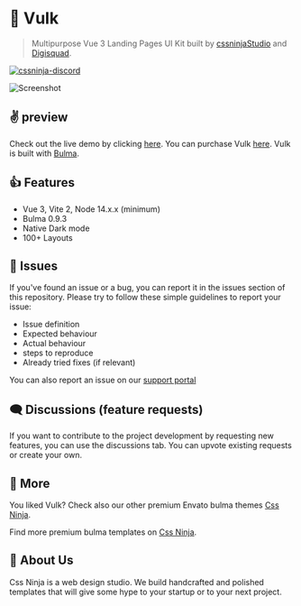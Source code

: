 # 👋 Vulk
> Multipurpose Vue 3 Landing Pages UI Kit built by [cssninjaStudio](https://cssninja.io) and [Digisquad](https://digisquad.io).

[![cssninja-discord](https://img.shields.io/discord/785473098069311510?label=joins%20us%20on%20discord&color=6944EC)](https://discord.cssninja.io/)

![Screenshot](https://themeforest.img.customer.envatousercontent.com/files/382583254/vulk-preview.__large_preview.png?auto=compress%2Cformat&q=80&fit=crop&crop=top&max-h=8000&max-w=590&s=357e03a0b4d8159c42f92a30bdeec499"Vulk")

## ✌️ preview

Check out the live demo by clicking [here](https://vulk.cssninja.io). 
You can purchase Vulk [here](https://themeforest.net/item/vulk-multipurpose-vue-3-ssr-sass-landing-pages-ui-kit/36586175?utm_source=github&utm_medium=readme&utm_campaign=cssninjaStudio). 
Vulk is built with [Bulma](https://bulma.io).

## 👍 Features

* Vue 3, Vite 2, Node 14.x.x (minimum)
* Bulma 0.9.3
* Native Dark mode
* 100+ Layouts

## 🍔 Issues

If you've found an issue or a bug, you can report it in the issues section of this repository. Please try to follow these simple guidelines to report your issue:

* Issue definition
* Expected behaviour
* Actual behaviour
* steps to reproduce
* Already tried fixes (if relevant)

You can also report an issue on our [support portal](https://support.cssninja.io)

## 🗨️ Discussions (feature requests)

If you want to contribute to the project development by requesting new features, you can use the discussions tab. You can upvote existing requests or create your own.

## 🎉 More

You liked Vulk? Check also our other premium Envato bulma themes [Css Ninja](https://themeforest.net/user/cssninjastudio/portfolio).

Find more premium bulma templates on [Css Ninja](https://cssninja.io/category/all).

## 🚀 About Us

Css Ninja is a web design studio. We build handcrafted and polished templates that will give some hype to your startup or to your next project.
